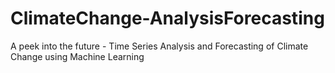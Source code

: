 # ClimateChange-AnalysisForecasting
A peek into the future - Time Series Analysis and Forecasting of Climate Change using Machine Learning 
